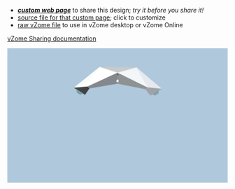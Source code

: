 
 - [***custom web page***][post] to share this design; *try it before you share it!*
 - [source file for that custom page][source]; click to customize
 - [raw vZome file][raw] to use in vZome desktop or vZome Online

[vZome Sharing documentation](https://vzome.github.io/vzome/sharing.html#how-it-works)

![Image](<Geodesic-Block.png>)


[post]: <https://John-Kostick.github.io/vzome-sharing/2022/02/15/Geodesic-Block-12-58-15.html>
[source]: <https://github.com/John-Kostick/vzome-sharing/edit/main/_posts/2022-02-15-Geodesic-Block-12-58-15.md>
[raw]: <https://raw.githubusercontent.com/John-Kostick/vzome-sharing/main/2022/02/15/12-58-15-Geodesic-Block/Geodesic-Block.vZome>